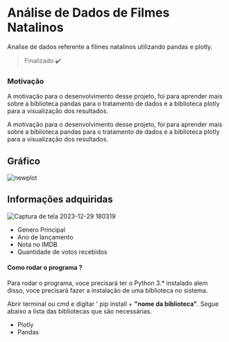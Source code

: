 # Análise de Dados de Filmes Natalinos
Analise de dados referente a filmes natalinos utilizando pandas e plotly.
> Finalizado ✔️
<h3>Motivação</h3>


<p>A motivação para o desenvolvimento desse projeto, foi para aprender mais sobre a biblioteca pandas para o tratamento de dados e a biblioteca plotly para a visualização dos resultados.
  <p>A motivação para o desenvolvimento desse projeto, foi para aprender mais sobre a biblioteca pandas para o tratamento de dados e a biblioteca plotly para a visualização dos resultados.

</p>



## Gráfico
![newplot](https://github.com/italo-mgl/Analise_Filmes_Natalinos/assets/111648211/d47ac7a3-2f7e-44d0-acdf-fa1335bf18f3)

## Informações adquiridas

![Captura de tela 2023-12-29 180319](https://github.com/italo-mgl/Analise_Filmes_Natalinos/assets/111648211/c972e661-f349-4864-a272-fcb7c60d44d9)

* Genero Principal
* Ano de lançamento
* Nota no IMDB
* Quantidade de votos recebidos


<h4> Como rodar o programa ? </h4>
<p>
  Para rodar o programa, voce precisará ter o Python 3.* instalado alem disso, voce precisará fazer a instalação de uma biblioteca no sistema.
</p>
<p>
  Abrir terminal ou cmd e digitar ' pip install + <strong>"nome da biblioteca"</strong>. Segue abaixo a lista das bibliotecas que são necessárias.
</p>

* Plotly
* Pandas

